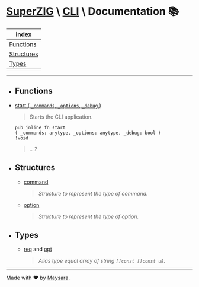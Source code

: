 # **[SuperZIG](https://github.com/Super-ZIG)** \ **[CLI](../README.md)** \ Documentation 📚

| index                     |
| ------------------------- |
| [Functions](#functions)   |
| [Structures](#structures) |
| [Types](#types)           |

---

- ## Functions

- [start ( `_commands`, `_options`, `_debug` )](./func/start.md)
    
    > Starts the CLI application.

    ```zig
    pub inline fn start
    ( _commands: anytype, _options: anytype, _debug: bool )
    !void
    ```

  > _.. ?_


- ## Structures

  - [command](./types/command.md)
    
    > _Structure to represent the type of command._

  - [option](./types/option.md)
    
    > _Structure to represent the type of option._

- ## Types

  - [req](./types/req.md) and [opt](./types/opt.md)
    
    > _Alias type equal array of string `[]const []const u8`_.

---

Made with ❤️ by [Maysara](http://github.com/maysara-elshewehy).
